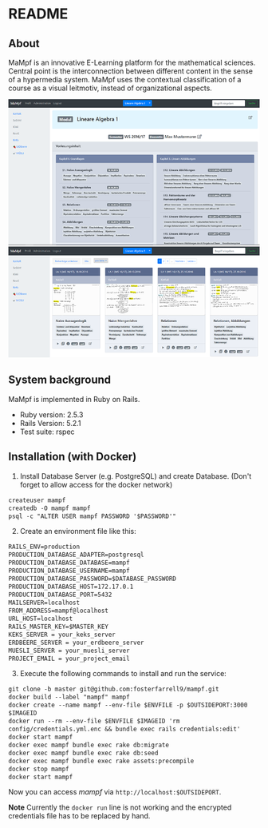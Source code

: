 # README

## About

MaMpf is an innovative E-Learning platform for the mathematical sciences.
Central point is the interconnection between different content in the sense
of a hypermedia system.
MaMpf uses the contextual classification of a course as a visual leitmotiv,
instead of organizational aspects.

![screenshot_1](public/mampf_1.png)
![screnshot_2](public/mampf_2.png)

## System background

MaMpf is implemented in Ruby on Rails.

* Ruby version: 2.5.3
* Rails Version: 5.2.1
* Test suite: rspec

## Installation (with Docker)

 1. Install Database Server (e.g. PostgreSQL) and create Database.
   (Don't forget to allow access for the docker network)
```
createuser mampf
createdb -O mampf mampf
psql -c "ALTER USER mampf PASSWORD '$PASSWORD'"
```
 2. Create an environment file like this:
```
RAILS_ENV=production
PRODUCTION_DATABASE_ADAPTER=postgresql
PRODUCTION_DATABASE_DATABASE=mampf
PRODUCTION_DATABASE_USERNAME=mampf
PRODUCTION_DATABASE_PASSWORD=$DATABASE_PASSWORD
PRODUCTION_DATABASE_HOST=172.17.0.1
PRODUCTION_DATABASE_PORT=5432
MAILSERVER=localhost
FROM_ADDRESS=mampf@localhost
URL_HOST=localhost
RAILS_MASTER_KEY=$MASTER_KEY
KEKS_SERVER = your_keks_server
ERDBEERE_SERVER = your_erdbeere_server
MUESLI_SERVER = your_muesli_server
PROJECT_EMAIL = your_project_email
```
 3. Execute the following commands to install and run the service:
```
git clone -b master git@github.com:fosterfarrell9/mampf.git
docker build --label "mampf" mampf
docker create --name mampf --env-file $ENVFILE -p $OUTSIDEPORT:3000 $IMAGEID
docker run --rm --env-file $ENVFILE $IMAGEID 'rm config/credentials.yml.enc && bundle exec rails credentials:edit'
docker start mampf
docker exec mampf bundle exec rake db:migrate
docker exec mampf bundle exec rake db:seed
docker exec mampf bundle exec rake assets:precompile
docker stop mampf
docker start mampf
```
Now you can access *mampf* via `http://localhost:$OUTSIDEPORT`.

**Note**
Currently the `docker run` line is not working and the encrypted credentials file has to be replaced by hand.
